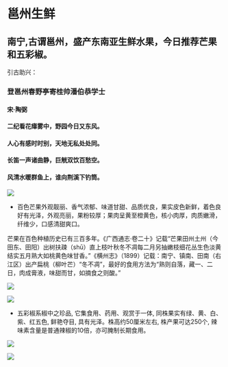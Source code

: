 
邕州生鲜
================================================================

**南宁,古谓邕州，盛产东南亚生鲜水果，今日推荐芒果和五彩椒。**
----------------------------------------------------------------

引古助兴：

### 登邕州春野亭寄桂帅潘伯恭学士

#### 宋·陶弼

#### 二纪看花瘴雾中，野园今日又东风。

#### 人心有感时时别，天地无私处处同。

#### 长笛一声诸曲静，巨觥双饮百愁空。

#### 风清水暖群鱼上，谁向荆溪下钓筒。

![](_static/yzhh.jpg)

* 百色芒果外观靓丽、香气浓郁、味道甘甜、品质优良，果实皮色新鲜，着色良好有光泽，外观亮丽，果粉较厚；果肉呈黄至橙黄色，核小肉厚，肉质嫩滑，纤维少，口感清甜爽口。

芒果在百色种植历史已有三百多年。《广西通志·卷二十》记载“芒果田州土州（今田东、田阳）出树扶疎（shū）直上枝叶秋冬不凋每二月另抽嫩枝细花丛生色淡黄结实五月熟大如桃黄色味甘香。”《横州志》（1899）记载：南宁、镇南、田南（右江区）出产扁桃（柳叶芒）“冬不凋”，最好的食用方法为“熟则自落，藏一、二日，肉成膏液，味甜而甘，如摘食之则酸。”

![](/_static/ztmg.png)

![](/_static/bsmg.png)

* 五彩椒系椒中之珍品, 它集食用、药用、观赏于一体, 同株果实有绿、黄、白、紫、红五色, 鲜艳夺目, 具有光泽。株高约50厘米左右, 株产果可达250个, 辣味素含量是普通辣椒的10倍，亦可腌制长期食用。

![](/_static/wcj.png)

![](/_static/dgpj.png)

